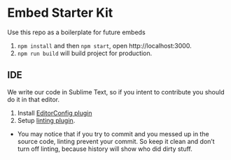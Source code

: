# Embed Starter Kit


Use this repo as a boilerplate for future embeds

1. `npm install` and then `npm start`, open http://localhost:3000.
2. `npm run build` will build project for production.

## IDE

We write our code in Sublime Text, so if you intent to contribute you should do it in that editor.

1. Install [EditorConfig plugin](https://github.com/sindresorhus/editorconfig-sublime)
2. Setup [linting plugin](https://medium.com/@dan_abramov/lint-like-it-s-2015-6987d44c5b48).

- You may notice that if you try to commit and you messed up in the source code, linting prevent your commit. So keep it clean and don’t turn off linting, because history will show who did dirty stuff.
```

